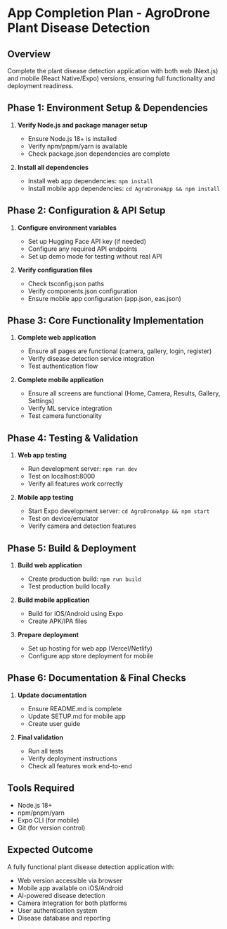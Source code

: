 # App Completion Plan - AgroDrone Plant Disease Detection

## Overview
Complete the plant disease detection application with both web (Next.js) and mobile (React Native/Expo) versions, ensuring full functionality and deployment readiness.

## Phase 1: Environment Setup & Dependencies
1. **Verify Node.js and package manager setup**
   - Ensure Node.js 18+ is installed
   - Verify npm/pnpm/yarn is available
   - Check package.json dependencies are complete

2. **Install all dependencies**
   - Install web app dependencies: `npm install`
   - Install mobile app dependencies: `cd AgroDroneApp && npm install`

## Phase 2: Configuration & API Setup
1. **Configure environment variables**
   - Set up Hugging Face API key (if needed)
   - Configure any required API endpoints
   - Set up demo mode for testing without real API

2. **Verify configuration files**
   - Check tsconfig.json paths
   - Verify components.json configuration
   - Ensure mobile app configuration (app.json, eas.json)

## Phase 3: Core Functionality Implementation
1. **Complete web application**
   - Ensure all pages are functional (camera, gallery, login, register)
   - Verify disease detection service integration
   - Test authentication flow

2. **Complete mobile application**
   - Ensure all screens are functional (Home, Camera, Results, Gallery, Settings)
   - Verify ML service integration
   - Test camera functionality

## Phase 4: Testing & Validation
1. **Web app testing**
   - Run development server: `npm run dev`
   - Test on localhost:8000
   - Verify all features work correctly

2. **Mobile app testing**
   - Start Expo development server: `cd AgroDroneApp && npm start`
   - Test on device/emulator
   - Verify camera and detection features

## Phase 5: Build & Deployment
1. **Build web application**
   - Create production build: `npm run build`
   - Test production build locally

2. **Build mobile application**
   - Build for iOS/Android using Expo
   - Create APK/IPA files

3. **Prepare deployment**
   - Set up hosting for web app (Vercel/Netlify)
   - Configure app store deployment for mobile

## Phase 6: Documentation & Final Checks
1. **Update documentation**
   - Ensure README.md is complete
   - Update SETUP.md for mobile app
   - Create user guide

2. **Final validation**
   - Run all tests
   - Verify deployment instructions
   - Check all features work end-to-end

## Tools Required
- Node.js 18+
- npm/pnpm/yarn
- Expo CLI (for mobile)
- Git (for version control)

## Expected Outcome
A fully functional plant disease detection application with:
- Web version accessible via browser
- Mobile app available on iOS/Android
- AI-powered disease detection
- Camera integration for both platforms
- User authentication system
- Disease database and reporting
